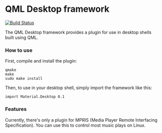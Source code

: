 QML Desktop framework
=====================

[![Build Status](https://travis-ci.org/quantum-os/qml-desktop.svg?branch=master)](https://travis-ci.org/quantum-os/qml-desktop)

The QML Desktop framework provides a plugin for use in desktop shells built using QML.

### How to use

First, compile and install the plugin:

    qmake
    make
    sudo make install

Then, to use in your desktop shell, simply import the framework like this:

    import Material.Desktop 0.1

### Features

Currently, there's only a plugin for MPRIS (Media Player Remote Interfacing Specification). You can use this to control most music plays on Linux.
